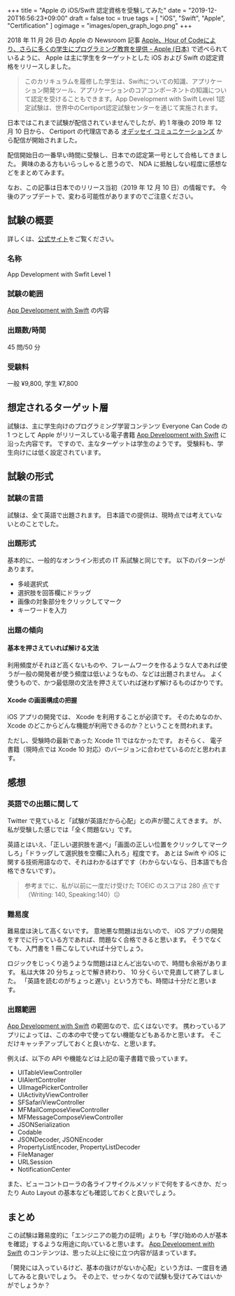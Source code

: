 +++
title = "Apple の iOS/Swift 認定資格を受験してみた"
date = "2019-12-20T16:56:23+09:00"
draft = false
toc = true
tags = [ "iOS", "Swift", "Apple", "Certification" ]
ogimage = "images/open_graph_logo.png"
+++

2018 年 11 月 26 日の Apple の Newsroom 記事 [Apple、Hour of Codeにより、さらに多くの学生にプログラミング教育を提供 - Apple (日本)](https://www.apple.com/jp/newsroom/2018/11/apple-brings-coding-education-to-more-students-for-computer-science-education-week/) で述べられているように、 Apple は主に学生をターゲットとした iOS および Swift の認定資格をリリースしました。

> このカリキュラムを履修した学生は、Swiftについての知識、アプリケーション開発ツール、アプリケーションのコアコンポーネントの知識について認定を受けることもできます。App Development with Swift Level 1認定試験は、世界中のCertiport認定試験センターを通じて実施されます。

日本ではこれまで試験が配信されていませんでしたが、約 1 年後の 2019 年 12 月 10 日から、 Certiport の代理店である [オデッセイ コミュニケーションズ](https://www.odyssey-com.co.jp/) から配信が開始されました。

配信開始日の一番早い時間に受験し、日本での認定第一号として合格してきました。
興味のある方もいらっしゃると思うので、 NDA に抵触しない程度に感想などをまとめてみます。

なお、この記事は日本でのリリース当初（2019 年 12 月 10 日）の情報です。
今後のアップデートで、変わる可能性がありますのでご注意ください。

## 試験の概要
詳しくは、[公式サイト](https://www.odyssey-com.co.jp/app-dev-with-swift/)をご覧ください。

### 名称
App Development with Swfit Level 1

### 試験の範囲
[App Development with Swift](https://books.apple.com/jp/book/id1219117996)  の内容

### 出題数/時間
45 問/50 分

### 受験料
一般 ¥9,800, 学生 ¥7,800
## 想定されるターゲット層
試験は、主に学生向けのプログラミング学習コンテンツ Everyone Can Code の 1 つとして Apple がリリースしている電子書籍 [App Development with Swift](https://books.apple.com/jp/book/id1219117996) に沿った内容です。
ですので、主なターゲットは学生のようです。
受験料も、学生向けには低く設定されています。

## 試験の形式
### 試験の言語
試験は、全て英語で出題されます。
日本語での提供は、現時点では考えていないとのことでした。

### 出題形式
基本的に、一般的なオンライン形式の IT 系試験と同じです。
以下のパターンがあります。

- 多岐選択式
- 選択肢を回答欄にドラッグ
- 画像の対象部分をクリックしてマーク
- キーワードを入力

### 出題の傾向
#### 基本を押さえていれば解ける文法
利用頻度がそれほど高くないものや、フレームワークを作るような人であれば使うが一般の開発者が使う頻度は低いようなもの、などは出題されません。
よく使うもので、かつ最低限の文法を押さえていれば迷わず解けるものばかりです。

#### Xcode の画面構成の把握
iOS アプリの開発では、 Xcode を利用することが必須です。
そのためなのか、 Xcode のどこからどんな機能が利用できるのか？ということを問われます。

ただし、受験時の最新であった Xcode 11 ではなかったです。
おそらく、 電子書籍（現時点では Xcode 10  対応）のバージョンに合わせているのだと思われます。

## 感想
### 英語での出題に関して
Twitter で見ていると「試験が英語だから心配」との声が聞こえてきます。
が、私が受験した感じでは「全く問題ない」です。

英語とはいえ、「正しい選択肢を選べ」「画面の正しい位置をクリックしてマークしろ」「ドラッグして選択肢を空欄に入れろ」程度です。
あとは Swift や iOS に関する技術用語なので、それはわかるはずです（わからないなら、日本語でも合格できないです）。

> 参考までに、私が以前に一度だけ受けた TOEIC のスコアは 280 点です（Writing: 140, Speaking:140）😑

### 難易度
難易度は決して高くないです。
意地悪な問題は出ないので、 iOS アプリの開発をすでに行っている方であれば、問題なく合格できると思います。
そうでなくても、入門書を 1 冊こなしていれば十分でしょう。

ロジックをじっくり追うような問題はほとんど出ないので、時間も余裕があります。
私は大体 20 分ちょっとで解き終わり、 10 分くらいで見直して終了しました。
「英語を読むのがちょっと遅い」という方でも、時間は十分だと思います。

### 出題範囲
[App Development with Swift](https://books.apple.com/jp/book/id1219117996)  の範囲なので、広くはないです。
携わっているアプリによっては、この本の中で使ってない機能などもあるかと思います。
そこだけキャッチアップしておくと良いかな、と思います。

例えば、以下の API や機能などは上記の電子書籍で扱っています。

- UITableViewController
- UIAlertController
- UIImagePickerController
- UIActivityViewController
- SFSafariViewController
- MFMailComposeViewController
- MFMessageComposeViewController
- JSONSerialization
- Codable
- JSONDecoder, JSONEncoder
- PropertyListEncoder, PropertyListDecoder
- FileManager
- URLSession
- NotificationCenter

また、ビューコントローラの各ライフサイクルメソッドで何をするべきか、だったり Auto Layout の基本なども確認しておくと良いでしょう。

## まとめ
この試験は難易度的に「エンジニアの能力の証明」よりも「学び始めの人が基本を確認」するような用途に向いていると思います。
[App Development with Swift](https://books.apple.com/jp/book/id1219117996) のコンテンツは、思った以上に役に立つ内容が詰まっています。

「開発には入っているけど、基本の抜けがないか心配」という方は、一度目を通してみると良いでしょう。
その上で、せっかくなので試験も受けてみてはいかがでしょうか？
